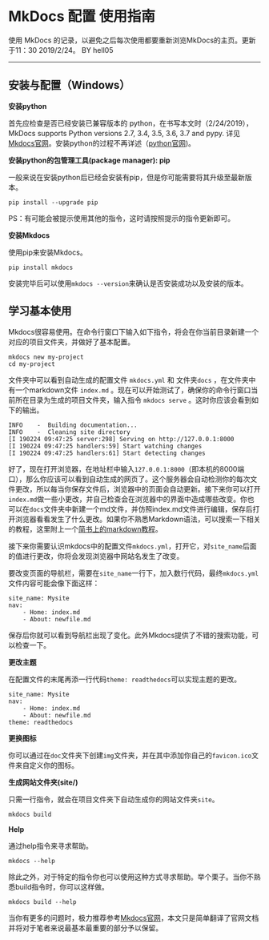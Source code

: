 # MkDocs 配置 使用指南

使用 MkDocs 的记录，以避免之后每次使用都要重新浏览MkDocs的主页。更新于11：30 2019/2/24。 BY hell05

---
## 安装与配置（Windows）

**安装python**

首先应检查是否已经安装已兼容版本的 python，在书写本文时（2/24/2019），MkDocs supports Python versions 2.7, 3.4, 3.5, 3.6, 3.7 and pypy. 详见[Mkdocs官网](https://www.mkdocs.org/)。安装python的过程不再详述（[python官网](http:www.python.org))。

**安装python的包管理工具(package manager): pip**

一般来说在安装python后已经会安装有pip，但是你可能需要将其升级至最新版本。

```
pip install --upgrade pip
```

PS：有可能会被提示使用其他的指令，这时请按照提示的指令更新即可。

**安装Mkdocs**

使用pip来安装Mkdocs。

```
pip install mkdocs
```

安装完毕后可以使用`mkdocs --version`来确认是否安装成功以及安装的版本。

## 学习基本使用

Mkdocs很容易使用。在命令行窗口下输入如下指令，将会在你当前目录新建一个对应的项目文件夹，并做好了基本配置。

```
mkdocs new my-project
cd my-project
```

文件夹中可以看到自动生成的配置文件 `mkdocs.yml` 和 文件夹`docs` ，在文件夹中有一个markdown文件 `index.md` 。现在可以开始测试了，确保你的命令行窗口当前所在目录为生成的项目文件夹，输入指令 `mkdocs serve` 。这时你应该会看到如下的输出。

```
INFO    -  Building documentation...
INFO    -  Cleaning site directory
[I 190224 09:47:25 server:298] Serving on http://127.0.0.1:8000
[I 190224 09:47:25 handlers:59] Start watching changes
[I 190224 09:47:25 handlers:61] Start detecting changes
```

好了，现在打开浏览器，在地址栏中输入`127.0.0.1:8000`（即本机的8000端口），那么你应该可以看到自动生成的网页了。这个服务器会自动检测你的每次文件更改，所以每当你保存文件后，浏览器中的页面会自动更新。接下来你可以打开`index.md`做一些小更改，并自己检查会在浏览器中的界面中造成哪些改变。你也可以在`docs`文件夹中新建一个md文件，并仿照index.md文件进行编辑，保存后打开浏览器看看发生了什么更改。如果你不熟悉Markdown语法，可以搜索一下相关的教程，这里附上一个[简书上的markdown教程](https://www.jianshu.com/p/191d1e21f7ed)。

接下来你需要认识mkdocs中的配置文件`mkdocs.yml`，打开它，对`site_name`后面的值进行更改，你将会发现浏览器中网站名发生了改变。

要改变页面的导航栏，需要在`site_name`一行下，加入数行代码，最终`mkdocs.yml`文件内容可能会像下面这样：

```
site_name: Mysite
nav:
    - Home: index.md
    - About: newfile.md
```

保存后你就可以看到导航栏出现了变化。此外Mkdocs提供了不错的搜索功能，可以检查一下。

**更改主题**

在配置文件的末尾再添一行代码`theme: readthedocs`可以实现主题的更改。

```
site_name: Mysite
nav:
    - Home: index.md
    - About: newfile.md
theme: readthedocs
```

**更换图标**

你可以通过在`doc`文件夹下创建`img`文件夹，并在其中添加你自己的`favicon.ico`文件来自定义你的图标。

**生成网站文件夹(site/)**

只需一行指令，就会在项目文件夹下自动生成你的网站文件夹`site`。

```
mkdocs build
```

**Help**

通过help指令来寻求帮助。

```
mkdocs --help
```

除此之外，对于特定的指令你也可以使用这种方式寻求帮助。举个栗子。当你不熟悉build指令时，你可以这样做。

```
mkdocs build --help
```

当你有更多的问题时，极力推荐参考[Mkdocs官网](https://www.mkdocs.org)，本文只是简单翻译了官网文档并将对于笔者来说最基本最重要的部分予以保留。